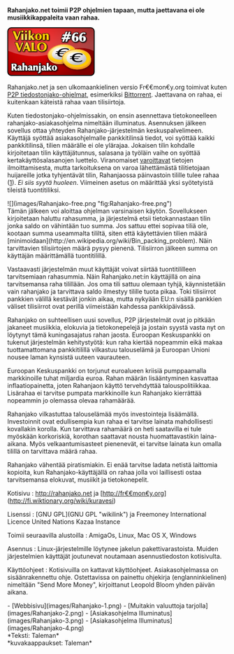 <!--
Title: 2x14 Rahanjako - Viikon VALO #66
Date: 2012/04/01 10:00
Pageimage: valo66-rahanjako.png
Tags: AmigaOS,Linux,Mac OS X,Windows,Raha
-->

**Rahanjako.net toimii P2P ohjelmien tapaan, mutta jaettavana ei ole
musiikkikappaleita vaan rahaa.**

![](images/valo66-rahanjako.png "valo66-rahanjako.png")

Rahanjako.net ja sen ulkomaankielinen versio Fr€€­mon€y.org toimivat
kuten [P2P
tiedostonjako-ohjelmat](http://en.wikipedia.org/wiki/Peer-to-peer_file_sharing),
esimerkiksi
[Bittorrent](http://en.wikipedia.org/wiki/BitTorrent_(protocol)).
Jaettavana on rahaa, ei kuitenkaan käteistä rahaa vaan tilisiirtoja.

Kuten tiedostonjako-ohjelmissakin, on ensin asennettava tietokoneelleen
rahanjako-asiakasohjelma nimeltään illuminatus. Asennuksen jälkeen
sovellus ottaa yhteyden Rahanjako-järjestelmän keskuspalvelimeen.
Käyttäjä syöttää asiakasohjelmalle pankkitilinsä tiedot, voi syöttää
kaikki pankkitilinsä, tilien määrälle ei ole ylärajaa. Jokaisen tilin
kohdalle kirjoitetaan tilin käyttäjätunnus, salasana ja työläin vaihe on
syöttää kertakäyttösalasanojen luettelo. Viranomaiset
[varoittavat](http://www.kuluttajavirasto.fi/fi-FI/huijaukset/tili-ja-luottokorttitietojen-kalastelu/)
tietojen ilmoittamisesta, mutta tarkoituksena on varoa lähettämästä
tilitietojaan huijareille jotka tyhjentävät tilin, Rahanjaossa
päinvastoin tilille tulee rahaa
([1](http://www.fkl.fi/teemasivut/pankkiturvallisuus/Sivut/default.aspx)).
*Ei siis syytä huoleen*. Viimeinen asetus on määrittää yksi syötetyistä
tileistä tuontitiliksi.

<div class="rightimage" markdown="1">
![](images/Rahanjako-free.png "fig:Rahanjako-free.png")
</div>
Tämän jälkeen voi
aloittaa ohjelman varsinaisen käytön. Sovellukseen kirjoitetaan haluttu
rahasumma, ja järjestelmä etsii tietokannastaan tilin jonka saldo on
vähintään tuo summa. Jos sattuu ettei sopivaa tiliä ole, kootaan summa
useammalta tililtä, siten että käytettävien tilien määrä
[minimoidaan](http://en.wikipedia.org/wiki/Bin_packing_problem). Näin
tarvittavien tilisiirtojen määrä pysyy pienenä. Tilisiirron jälkeen
summa on käyttäjän määrittämällä tuontitilillä.

Vastaavasti järjestelmän muut käyttäjät voivat siirtää tuontitililleen
tarvitsemiaan rahasummia. Näin Rahanjako.net:in käyttäjillä on aina
tarvitsemansa raha tilillään. Jos oma tili sattuu olemaan tyhjä,
käynnistetään vain rahanjako ja tarvittava saldo ilmestyy tilille tuota
pikaa. Toki tilisiirrot pankkien välillä kestävät jonkin aikaa, mutta
nykyään EU:n sisällä pankkien väliset tilisiirrot ovat perillä
viimeistään kahdessa pankkipäivässä.

Rahanjako on suhteellisen uusi sovellus, P2P järjestelmät ovat jo
pitkään jakaneet musiikkia, elokuvia ja tietokonepelejä ja jostain
syystä vasta nyt on löytynyt tämä kuningasajatus rahan jaosta. Euroopan
Keskuspankki on tukenut järjestelmän kehitystyötä: kun raha kiertää
nopeammin eikä makaa tuottamattomana pankkitilillä vilkastuu talouselämä
ja Euroopan Unioni nousee laman kynsistä uuteen vaurauteen.

Euroopan Keskuspankki on torjunut euroalueen kriisiä pumppaamalla
markkinoille tuhat miljardia euroa. Rahan määrän lisääntyminen kasvattaa
inflaatiopainetta, joten Rahanjaon käyttö tervehdyttää
talouspolitiikkaa. Lisärahaa ei tarvitse pumpata markkinoille kun
Rahanjako kierrättää nopeammin jo olemassa olevaa rahamäärää.

Rahanjako vilkastuttaa talouselämää myös investointeja lisäämällä.
Investoinnit ovat edullisempia kun rahaa ei tarvitse lainata
mahdollisesti kovallakin korolla. Kun tarvittava rahamäärä on heti
saatavilla ei tule myöskään korkoriskiä, korothan saattavat nousta
huomattavastikin laina-aikana. Myös velkaantumisasteet pienenevät, ei
tarvitse lainata kun omalla tilillä on tarvittava määrä rahaa.

Rahanjako vähentää piratismiakin. Ei enää tarvitse ladata netistä
laittomia kopioita, kun Rahanjako-käyttäjällä on rahaa jolla voi
laillisesti ostaa tarvitsemansa elokuvat, musiikit ja tietokonepelit.

Kotisivu
:   [<http://rahanjako.net>](http://fi.wikipedia.org/wiki/Silli) ja
    [[http://fr€€mon€y.org](http://fr€€mon€y.org)](http://fi.wiktionary.org/wiki/kuravesi)

Lisenssi
:   [GNU GPL](GNU GPL "wikilink") ja Freemoney International Licence
    United Nations Kazaa Instance

Toimii seuraavilla alustoilla
:   AmigaOs, Linux, Mac OS X, Windows

Asennus
:   Linux-järjestelmille löytynee jakelun pakettivarastoista. Muiden
    järjestelmien käyttäjät joutunevat noutamaan asennustiedoston
    kotisivulta.

Käyttöohjeet
:   Kotisivuilla on kattavat käyttöohjeet. Asiakasohjelmassa on
    sisäänrakennettu ohje. Ostettavissa on painettu ohjekirja
    (englanninkielinen) nimeltään "Send More Money", kirjoittanut
    Leopold Bloom yhden päivän aikana.

<div class="psgallery" markdown="1">
-   [Webbisivu](images/Rahanjako-1.png)
-   [Muitakin valuuttoja tarjolla](images/Rahanjako-2.png)
-   [Asiakasohjelma Illuminatus](images/Rahanjako-3.png)
-   [Asiakasohjelma Illuminatus](images/Rahanjako-4.png)

</div>
*Teksti: Taleman* <br />
*kuvakaappaukset: Taleman*

